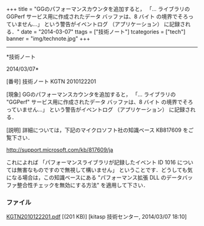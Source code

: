 ﻿+++
title = "GGのパフォーマンスカウンタを追加すると， 「... ライブラリの GGPerf サービス用に作成されたデータ バッファは、8 バイト の境界でそろっていません...」 という警告がイベントログ （アプリケーション） に記録される．"
date = "2014-03-07"
ttags = ["技術ノート"]
tcategories = ["tech"]
banner = "img/technote.jpg"
+++

-----------------------------------------------------------------------------------------------------------------------------

*技術ノート

2014/03/07*


[番号]
技術ノート KGTN 2010122201

[現象]
GGのパフォーマンスカウンタを追加すると， 「... ライブラリの "GGPerf"
サービス用に作成されたデータ バッファは、8 バイト
の境界でそろっていません...」 という警告がイベントログ
（アプリケーション） に記録される．

[説明]
詳細については，下記のマイクロソフト社の知識ベース KB817609
をご覧下さい．

<http://support.microsoft.com/kb/817609/ja>

これによれば 「パフォーマンスライブラリが記録したイベント ID 1016
については無害なものですので無視して構いません」
ということです．どうしても気になる場合は，この知識ベースにある
"パフォーマンス拡張 DLL のデータバッファ整合性チェックを無効にする方法"
を適用して下さい．


### ファイル





[KGTN2010122201.pdf](http://techreport.kitasp.net/attachments/download/1603/KGTN2010122201.pdf)
 [(201 KB)] [kitasp 技術センター, 2014/03/07
18:10]
